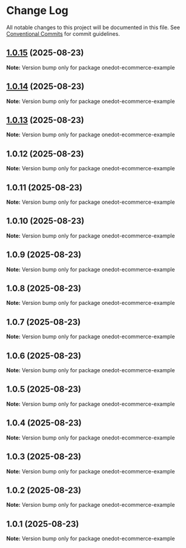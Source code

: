 # Change Log

All notable changes to this project will be documented in this file.
See [Conventional Commits](https://conventionalcommits.org) for commit guidelines.

## [1.0.15](https://github.com/OneDot-Communications/Onedot-JS/compare/onedot-ecommerce-example@1.0.14...onedot-ecommerce-example@1.0.15) (2025-08-23)

**Note:** Version bump only for package onedot-ecommerce-example

## [1.0.14](https://github.com/OneDot-Communications/Onedot-JS/compare/onedot-ecommerce-example@1.0.13...onedot-ecommerce-example@1.0.14) (2025-08-23)

**Note:** Version bump only for package onedot-ecommerce-example

## [1.0.13](https://github.com/OneDot-Communications/Onedot-JS/compare/onedot-ecommerce-example@1.0.12...onedot-ecommerce-example@1.0.13) (2025-08-23)

**Note:** Version bump only for package onedot-ecommerce-example

## 1.0.12 (2025-08-23)

**Note:** Version bump only for package onedot-ecommerce-example

## 1.0.11 (2025-08-23)

**Note:** Version bump only for package onedot-ecommerce-example

## 1.0.10 (2025-08-23)

**Note:** Version bump only for package onedot-ecommerce-example

## 1.0.9 (2025-08-23)

**Note:** Version bump only for package onedot-ecommerce-example

## 1.0.8 (2025-08-23)

**Note:** Version bump only for package onedot-ecommerce-example

## 1.0.7 (2025-08-23)

**Note:** Version bump only for package onedot-ecommerce-example

## 1.0.6 (2025-08-23)

**Note:** Version bump only for package onedot-ecommerce-example

## 1.0.5 (2025-08-23)

**Note:** Version bump only for package onedot-ecommerce-example

## 1.0.4 (2025-08-23)

**Note:** Version bump only for package onedot-ecommerce-example

## 1.0.3 (2025-08-23)

**Note:** Version bump only for package onedot-ecommerce-example

## 1.0.2 (2025-08-23)

**Note:** Version bump only for package onedot-ecommerce-example

## 1.0.1 (2025-08-23)

**Note:** Version bump only for package onedot-ecommerce-example
